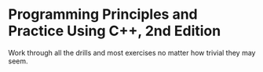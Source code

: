 # Programming Principles and Practice Using C++, 2nd Edition

Work through all the drills and most exercises no matter how trivial they may seem.